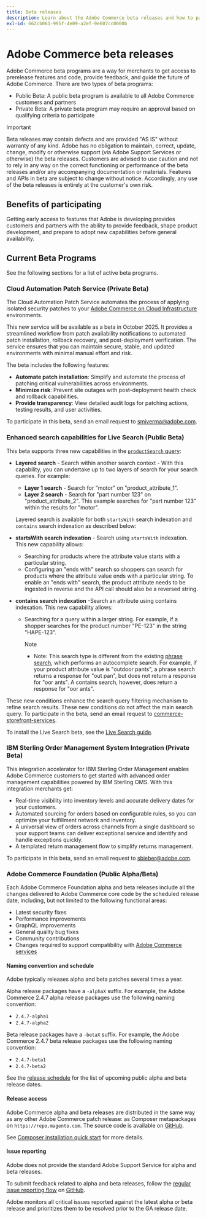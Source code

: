 ```yaml
---
title: Beta releases
description: Learn about the Adobe Commerce beta releases and how to participate.
exl-id: 662cb061-995f-4e09-a2ef-9e607cc0000b
---
```

# Adobe Commerce beta releases

Adobe Commerce beta programs are a way for merchants to get access to prerelease features and code, provide feedback, and guide the future of Adobe Commerce. There are two types of beta programs:

- Public Beta: A public beta program is available to all Adobe Commerce customers and partners
- Private Beta: A private beta program may require an approval based on qualifying criteria to participate

>[!IMPORTANT]
>
>Beta releases may contain defects and are provided "AS IS" without warranty of any kind. Adobe has no obligation to maintain, correct, update, change, modify or otherwise support (via Adobe Support Services or otherwise) the beta releases. Customers are advised to use caution and not to rely in any way on the correct functioning or performance of the beta releases and/or any accompanying documentation or materials. Features and APIs in beta are subject to change without notice. Accordingly, any use of the beta releases is entirely at the customer's own risk.

## Benefits of participating

Getting early access to features that Adobe is developing provides customers and partners with the ability to provide feedback, shape product development, and prepare to adopt new capabilities before general availability.

## Current Beta Programs

See the following sections for a list of active beta programs.

### Cloud Automation Patch Service (Private Beta)

The Cloud Automation Patch Service automates the process of applying isolated security patches to your [Adobe Commerce on Cloud Infrastructure](https://experienceleague.adobe.com/en/docs/commerce-on-cloud/user-guide/overview) environments.

This new service will be available as a beta in October 2025. It provides a streamlined workflow from patch availability notifications to automated patch installation, rollback recovery, and post-deployment verification. The service ensures that you can maintain secure, stable, and updated environments with minimal manual effort and risk.

The beta includes the following features:

- **Automate patch installation**: Simplify and automate the process of patching critical vulnerabilities across environments.
- **Minimize risk**: Prevent site outages with post-deployment health check and rollback capabilities.
- **Provide transparency**: View detailed audit logs for patching actions, testing results, and user activities.

To participate in this beta, send an email request to [smiverma@adobe.com](mailto:smiverma@adobe.com).

### Enhanced search capabilities for Live Search (Public Beta)

This beta supports three new capabilities in the [`productSearch` query](https://developer.adobe.com/commerce/webapi/graphql/schema/live-search/queries/product-search/):

- **Layered search** - Search within another search context - With this capability, you can undertake up to two layers of search for your search queries. For example:
  
  - **Layer 1 search** - Search for "motor" on "product_attribute_1".
  - **Layer 2 search** - Search for "part number 123" on "product_attribute_2". This example searches for "part number 123" within the results for "motor".

  Layered search is available for both `startsWith` search indexation and `contains` search indexation as described below:

- **startsWith search indexation** - Search using `startsWith` indexation. This new capability allows:

  - Searching for products where the attribute value starts with a particular string.
  - Configuring an "ends with" search so shoppers can search for products where the attribute value ends with a particular string. To enable an "ends with" search, the product attribute needs to be ingested in reverse and the API call should also be a reversed string.

- **contains search indexation** -Search an attribute using contains indexation. This new capability allows:

    - Searching for a query within a larger string. For example, if a shopper searches for the product number "PE-123" in the string "HAPE-123".

      >[!NOTE]
        
        - Note: This search type is different from the existing [phrase search](https://developer.adobe.com/commerce/webapi/graphql/schema/live-search/queries/product-search/), which performs an autocomplete search. For example, if your product attribute value is "outdoor pants", a phrase search returns a response for "out pan", but does not return a response for "oor ants". A contains search, however, does return a response for "oor ants".

These new conditions enhance the search query filtering mechanism to refine search results. These new conditions do not affect the main search query. To participate in the beta, send an email request to [commerce-storefront-services](mailto:commerce-storefront-services@adobe.com).

To install the Live Search beta, see the [Live Search guide](https://experienceleague.adobe.com/en/docs/commerce/live-search/install#install-the-live-search-beta).

### IBM Sterling Order Management System Integration (Private Beta)

This integration accelerator for IBM Sterling Order Management enables Adobe Commerce customers to get started with advanced order management capabilities powered by IBM Sterling OMS. With this integration merchants get:

- Real-time visibility into inventory levels and accurate delivery dates for your customers.
- Automated sourcing for orders based on configurable rules, so you can optimize your fulfillment network and inventory.
- A universal view of orders across channels from a single dashboard so your support teams can deliver exceptional service and identify and handle exceptions quickly.
- A templated return management flow to simplify returns management.

To participate in this beta, send an email request to [sbieber@adobe.com](mailto:sbieber@adobe.com).

### Adobe Commerce Foundation (Public Alpha/Beta)

Each Adobe Commerce Foundation alpha and beta releases include all the changes delivered to Adobe Commerce core code by the scheduled release date, including, but not limited to the following functional areas: 

- Latest security fixes
- Performance improvements
- GraphQL improvements
- General quality bug fixes
- Community contributions
- Changes required to support compatibility with [Adobe Commerce services](https://experienceleague.adobe.com/en/docs/commerce/user-guides/home)

#### Naming convention and schedule

Adobe typically releases alpha and beta patches several times a year.

Alpha release packages have a `-alphaX` suffix. For example, the Adobe Commerce 2.4.7 alpha release packages use the following naming convention:

- `2.4.7-alpha1`
- `2.4.7-alpha2`

Beta release packages have a `-betaX` suffix. For example, the Adobe Commerce 2.4.7 beta release packages use the following naming convention:

- `2.4.7-beta1`
- `2.4.7-beta2`

See the [release schedule](schedule.md) for the list of upcoming public alpha and beta release dates.

#### Release access

Adobe Commerce alpha and beta releases are distributed in the same way as any other Adobe Commerce patch release: as Composer metapackages on `https://repo.magento.com`. The source code is available on [GitHub](https://github.com/magento/magento2).

See [Composer installation quick start](../installation/composer.md) for more details.

#### Issue reporting

Adobe does not provide the standard Adobe Support Service for alpha and beta releases.

To submit feedback related to alpha and beta releases, follow the [regular issue reporting flow](https://developer.adobe.com/commerce/contributor/guides/code-contributions/) on [GitHub](https://github.com/magento/magento2).

Adobe monitors all critical issues reported against the latest alpha or beta release and prioritizes them to be resolved prior to the GA release date.

